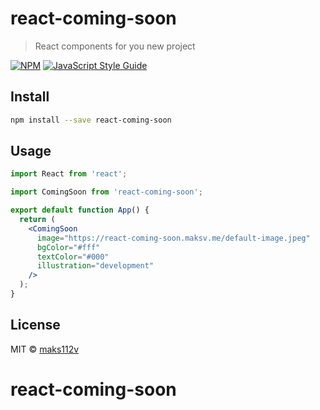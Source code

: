 # react-coming-soon

> React components for you new project

[![NPM](https://img.shields.io/npm/v/react-coming-soon.svg)](https://www.npmjs.com/package/react-coming-soon) [![JavaScript Style Guide](https://img.shields.io/badge/code_style-standard-brightgreen.svg)](https://standardjs.com)

## Install

```bash
npm install --save react-coming-soon
```

## Usage

```jsx
import React from 'react';

import ComingSoon from 'react-coming-soon';

export default function App() {
  return (
    <ComingSoon
      image="https://react-coming-soon.maksv.me/default-image.jpeg"
      bgColor="#fff"
      textColor="#000"
      illustration="development"
    />
  );
}
```

## License

MIT © [maks112v](https://github.com/maks112v)

# react-coming-soon
